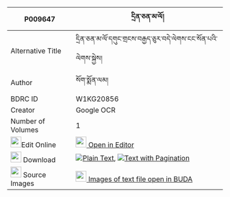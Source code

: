 |P009647|དྲིན་ཅན་མ་ལོ། 
| --- | --- 
|Alternative Title |དྲིན་ཅན་མ་ལོ་དགུང་གྲངས་བརྒྱད་ཅུར་བདེ་ལེགས་ངང་སོན་པའི་ལེགས་སྐྱེས།
|Author| སོག་སྨོན་ལམ།
|BDRC ID | W1KG20856
|Creator | Google OCR
|Number of Volumes| 1
|<img width="25" src="https://img.icons8.com/color/25/000000/edit-property.png">Edit Online| [<img width="25" src="https://avatars.githubusercontent.com/u/45091458?s=200&v=4"> Open in Editor](http://editor.openpecha.org/P009647)
|<img width="25" src="https://img.icons8.com/fluent/48/000000/download-2.png"/>  Download | [![](https://img.icons8.com/color/20/000000/txt.png)Plain Text](https://github.com/Openpecha/P009647/releases/download/v1/drinchen_malo_plain_P009647.zip), [![](https://img.icons8.com/color/20/000000/txt.png)Text with Pagination](https://github.com/Openpecha/P009647/releases/download/v1/drinchen_malo_pages_P009647.zip)
|<img width="25" src="https://img.icons8.com/plasticine/100/000000/pictures-folder.png"/>  Source Images | [<img width="25" src="https://library.bdrc.io/icons/BUDA-small.svg"> Images of text file open in BUDA](https://library.bdrc.io/show/bdr:W1KG20856)
